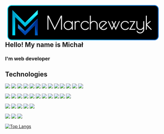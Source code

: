   
[<img src="https://raw.githubusercontent.com/michalmarchewczyk/michalmarchewczyk/master/images/logotype.png" height="120" align="right"/>](https://marchewczyk.eu/)

## Hello!&nbsp;My&nbsp;name&nbsp;is&nbsp;Michał

### I'm web developer

## Technologies

<img src="https://img.shields.io/badge/javascript%20-%23323330.svg?&style=for-the-badge&logo=javascript&logoColor=%23F7DF1E" height="24"/> <img src="https://img.shields.io/badge/typescript%20-%23007ACC.svg?&style=for-the-badge&logo=typescript&logoColor=white" height="24"/> <img src="https://img.shields.io/badge/html5%20-%23E34F26.svg?&style=for-the-badge&logo=html5&logoColor=white" height="24"/> <img src="https://img.shields.io/badge/css3%20-%231572B6.svg?&style=for-the-badge&logo=css3&logoColor=white" height="24"/> <img src="https://img.shields.io/badge/react%20-%2320232a.svg?&style=for-the-badge&logo=react&logoColor=%2361DAFB" height="24"/> <img src="https://img.shields.io/badge/redux%20-%23593d88.svg?&style=for-the-badge&logo=redux&logoColor=white" height="24"/> <img src="https://img.shields.io/badge/vuejs%20-%2335495e.svg?&style=for-the-badge&logo=vue.js&logoColor=%234FC08D" height="24"/> <img src="https://img.shields.io/badge/angular%20-%23DD0031.svg?&style=for-the-badge&logo=angular&logoColor=white" height="24"/> <img src="https://img.shields.io/badge/webpack%20-%238DD6F9.svg?&style=for-the-badge&logo=webpack&logoColor=black"  height="24"/> <img src="https://img.shields.io/badge/jquery%20-%230769AD.svg?&style=for-the-badge&logo=jquery&logoColor=white" height="24"/> <img src="https://img.shields.io/badge/SASS%20-hotpink.svg?&style=for-the-badge&logo=SASS&logoColor=white" height="24"/> <img src="https://img.shields.io/badge/material%20ui%20-%230081CB.svg?&style=for-the-badge&logo=material-ui&logoColor=white" height="24"/> <img src="https://img.shields.io/badge/bootstrap%20-%23563D7C.svg?&style=for-the-badge&logo=bootstrap&logoColor=white" height="24"/>

<img src="https://img.shields.io/badge/node.js%20-%2343853D.svg?&style=for-the-badge&logo=node.js&logoColor=white" height="24"/> <img src="https://img.shields.io/badge/express.js%20-%23404d59.svg?&style=for-the-badge" height="24"/> <img src ="https://img.shields.io/badge/MongoDB-%234ea94b.svg?&style=for-the-badge&logo=mongodb&logoColor=white" height="24"/> <img src ="https://img.shields.io/badge/postgres-%23316192.svg?&style=for-the-badge&logo=postgresql&logoColor=white" height="24"/> <img src="https://img.shields.io/badge/mysql-%2300f.svg?&style=for-the-badge&logo=mysql&logoColor=white" height="24"/> <img src="https://img.shields.io/badge/apache%20-%23D42029.svg?&style=for-the-badge&logo=apache&logoColor=white" height="24"/> <img src="https://img.shields.io/badge/nginx%20-%23009639.svg?&style=for-the-badge&logo=nginx&logoColor=white" height="24"/> <img src="https://img.shields.io/badge/firebase%20-%23039BE5.svg?&style=for-the-badge&logo=firebase" height="24"/> <img src="https://img.shields.io/badge/Google%20Cloud%20-%234285F4.svg?&style=for-the-badge&logo=google-cloud&logoColor=white" height="24"/> <img src="https://img.shields.io/badge/heroku%20-%23430098.svg?&style=for-the-badge&logo=heroku&logoColor=white" height="24"/> <img src="https://img.shields.io/badge/docker%20-%230db7ed.svg?&style=for-the-badge&logo=docker&logoColor=white" height="24"/>

<img src="https://img.shields.io/badge/php-%23777BB4.svg?&style=for-the-badge&logo=php&logoColor=white" height="24"/> <img src="https://img.shields.io/badge/python%20-%2314354C.svg?&style=for-the-badge&logo=python&logoColor=white" height="24"/> <img src="https://img.shields.io/badge/numpy%20-%23013243.svg?&style=for-the-badge&logo=numpy&logoColor=white"  height="24"/> <img src="https://img.shields.io/badge/flask%20-%23000.svg?&style=for-the-badge&logo=flask&logoColor=white" height="24"/> <img src="https://img.shields.io/badge/django%20-%23092E20.svg?&style=for-the-badge&logo=django&logoColor=white" height="24"/>

<img src="https://img.shields.io/badge/figma%20-%23F24E1E.svg?&style=for-the-badge&logo=figma&logoColor=white" height="24"/> <img src="https://img.shields.io/badge/adobe%20xd%20-%23FF26BE.svg?&style=for-the-badge&logo=adobe%20xd&logoColor=white" height="24"/> <img src="https://img.shields.io/badge/blender%20-%23F5792A.svg?&style=for-the-badge&logo=blender&logoColor=white" height="24"/>



[![Top Langs](https://github-readme-stats.vercel.app/api/top-langs/?username=michalmarchewczyk&layout=compact&bg_color=-10,0064C8,00DCFA&title_color=ffffff&text_color=ffffff&hide_border=true&langs_count=6)](https://github.com/anuraghazra/github-readme-stats)
